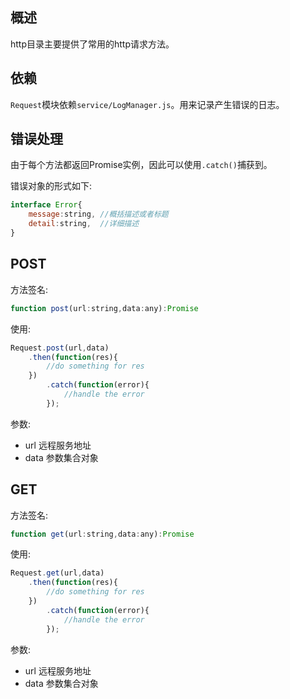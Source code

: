 ## 概述

http目录主要提供了常用的http请求方法。

## 依赖

`Request`模块依赖`service/LogManager.js`。用来记录产生错误的日志。

## 错误处理

由于每个方法都返回Promise实例，因此可以使用`.catch()`捕获到。

错误对象的形式如下:

```js
interface Error{
    message:string, //概括描述或者标题
    detail:string,  //详细描述
}
```

## POST

方法签名:

```js
function post(url:string,data:any):Promise

```

使用:

```js
Request.post(url,data)
    .then(function(res){
        //do something for res
    })
        .catch(function(error){
            //handle the error
        });

```

参数:

- url 远程服务地址
- data 参数集合对象

## GET

方法签名:

```js
function get(url:string,data:any):Promise

```

使用:

```js
Request.get(url,data)
    .then(function(res){
        //do something for res
    })
        .catch(function(error){
            //handle the error
        });

```

参数:

- url 远程服务地址
- data 参数集合对象

